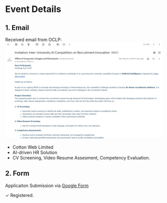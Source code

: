 # Event Details

## 1. Email
Received email from OCLP:
![Email](img/email.jpeg)

- Cotton Web Limited
- AI-driven HR Solution
- CV Screening, Video Resume Assesment, Competency Evaluation.

## 2. Form
Applicaiton Submission via [Google Form](https://forms.gle/fXkEF6SpCEfNLEKPA)

&check; Registered.